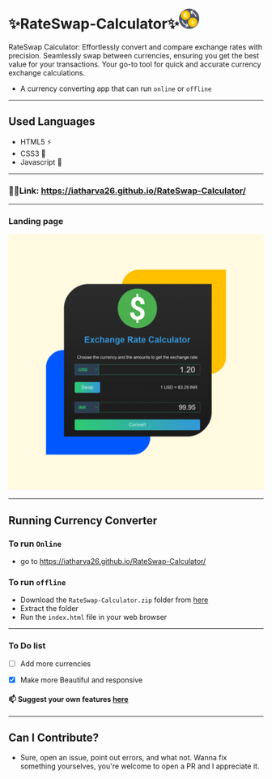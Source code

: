 # ✨RateSwap-Calculator✨<img src="img/image-removebg-preview1.png" height="40" width="40" >
RateSwap Calculator: Effortlessly convert and compare exchange rates with precision. Seamlessly swap between currencies, ensuring you get the best value for your transactions. Your go-to tool for quick and accurate currency exchange calculations.

- A currency converting app that can run `online` or `offline`
---
## Used Languages
- HTML5 ⚡
- CSS3 🌠
- Javascript 🌟
---
### 🔗🔗Link: https://iatharva26.github.io/RateSwap-Calculator/
---
### Landing page
![Capture49](img/Designer1.png)

---
## Running Currency Converter
### To run `Online`
- go to https://iatharva26.github.io/RateSwap-Calculator/

### To run `offline`
- Download the `RateSwap-Calculator.zip` folder from [here](https://github.com/iAtharva26/RateSwap-Calculator)
- Extract the folder
- Run the `index.html` file in your web browser
---
### To Do list
- [ ] Add more currencies
- [x] Make more Beautiful and responsive


#### 📫 Suggest your own features [here](https://github.com/iAtharva26/RateSwap-Calculator/issues/new)

---
## Can I Contribute?
- Sure, open an issue, point out errors, and what not. Wanna fix something yourselves, you're welcome to open a PR and I appreciate it.
